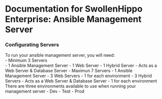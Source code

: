# Documentation for SwollenHippo Enterprise: Ansible Management Server

<h3>Configurating Servers</h3>
To run your ansible management server, you will need:<br>
- Minimum 3 Servers<br>
  - 1 Ansible Management Server
  - 1 Web Server
  - 1 Hybrid Server
    - Acts as a Web Server & Database Server
- Maximun 7 Servers
  - 1 Ansible Management Server
  - 3 Web Servers
    - 1 for each environment
  - 3 Hybrid Servers
    - Acts as a Web Server & Database Server
    - 1 for each environment
There are three environments available to use when running your management server
- Dev
- Test
- Prod
